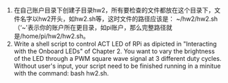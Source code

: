 1. 在自己账户目录下创建子目录hw2，所有要检查的文件都放在这个目录下，文件名字以hw2开头，如hw2.sh等，这时文件的路径应该是： \~/hw2/hw2.sh （‘~'表示你的账户所在更目录，如pi账户，那么完整路径就是/home/pi/hw2/hw2.sh。
2. Write a shell script to control ACT LED of RPi as dipicted in "Interacting with the Onboard LEDs" of Chapter 2. You want to vary the brightness of the LED through a PWM square wave signal at 3 different duty cycles. Without user's input, your script need to be finished running in a minitue with the command: bash hw2.sh.
